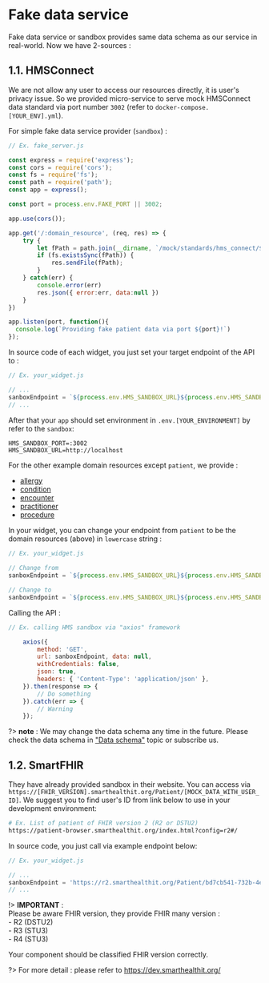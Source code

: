 # **Fake data service**

Fake data service or sandbox provides same data schema as our service in real-world. Now we have 2-sources :

## **1.1. HMSConnect**

We are not allow any user to access our resources directly, it is user's privacy issue. So we provided micro-service to serve mock HMSConnect data standard via port number `3002` (refer to `docker-compose.[YOUR_ENV].yml`). 

For simple fake data service provider (`sandbox`) :

```js
// Ex. fake_server.js

const express = require('express');
const cors = require('cors');
const fs = require('fs');
const path = require('path');
const app = express();

const port = process.env.FAKE_PORT || 3002;

app.use(cors());

app.get('/:domain_resource', (req, res) => {
    try {
        let fPath = path.join(__dirname, `/mock/standards/hms_connect/${req.params.domain_resource}.json`);
        if (fs.existsSync(fPath)) {
            res.sendFile(fPath);
        }
    } catch(err) {
        console.error(err)
        res.json({ error:err, data:null })
    }
})

app.listen(port, function(){
  console.log(`Providing fake patient data via port ${port}!`)
});
```

In source code of each widget, you just set your target endpoint of the API to :

```javascript
// Ex. your_widget.js

// ...
sanboxEndpoint = `${process.env.HMS_SANDBOX_URL}${process.env.HMS_SANDBOX_PORT}/patient`;
// ...
```

After that your `app` should set environment in `.env.[YOUR_ENVIRONMENT]` by refer to the `sandbox`:

```
HMS_SANDBOX_PORT=:3002
HMS_SANDBOX_URL=http://localhost
```

For the other example domain resources except `patient`, we provide :
 - [allergy](https://github.com/HMSConnect/hms-widget-sdk/blob/master/fake/mock/standards/hms_connect/allergy.json)
 - [condition](https://github.com/HMSConnect/hms-widget-sdk/blob/master/fake/mock/standards/hms_connect/condition.json)
 - [encounter](https://github.com/HMSConnect/hms-widget-sdk/blob/master/fake/mock/standards/hms_connect/encounter.json)
 - [practitioner](https://github.com/HMSConnect/hms-widget-sdk/blob/master/fake/mock/standards/hms_connect/practitioner.json)
 - [procedure](https://github.com/HMSConnect/hms-widget-sdk/blob/master/fake/mock/standards/hms_connect/procedure.json)


In your widget, you can change your endpoint from `patient` to be the domain resources (above) in `lowercase` string :

```javascript
// Ex. your_widget.js
    
// Change from
sanboxEndpoint = `${process.env.HMS_SANDBOX_URL}${process.env.HMS_SANDBOX_PORT}/patient`;

// Change to
sanboxEndpoint = `${process.env.HMS_SANDBOX_URL}${process.env.HMS_SANDBOX_PORT}/encounter`;
```

Calling the API :

```js
// Ex. calling HMS sandbox via "axios" framework

    axios({
        method: 'GET',
        url: sanboxEndpoint, data: null,
        withCredentials: false, 
        json: true,
        headers: { 'Content-Type': 'application/json' },
    }).then(response => {
        // Do something
    }).catch(err => {
        // Warning
    });
```

?> **note** : We may change the data schema any time in the future. Please check the data schema in ["Data schema"](/introduction/data_schema) topic or subscribe us.

## **1.2. SmartFHIR**

They have already provided sandbox in their website. You can access via `https://[FHIR_VERSION].smarthealthit.org/Patient/[MOCK_DATA_WITH_USER_ID]`. We suggest you to find user's ID from link below to use in your development environment:

```bash
# Ex. List of patient of FHIR version 2 (R2 or DSTU2)
https://patient-browser.smarthealthit.org/index.html?config=r2#/
```

In source code, you just call via example endpoint below:

```javascript
// Ex. your_widget.js

// ...
sanboxEndpoint = 'https://r2.smarthealthit.org/Patient/bd7cb541-732b-4e39-ab49-ae507aa49326';
// ...
```

!> **IMPORTANT** :
<br/> Please be aware FHIR version, they provide FHIR many version :
<br/> - R2 (DSTU2)
<br/> - R3 (STU3)
<br/> - R4 (STU3)

Your component should be classified FHIR version correctly.

?> For more detail : please refer to https://dev.smarthealthit.org/